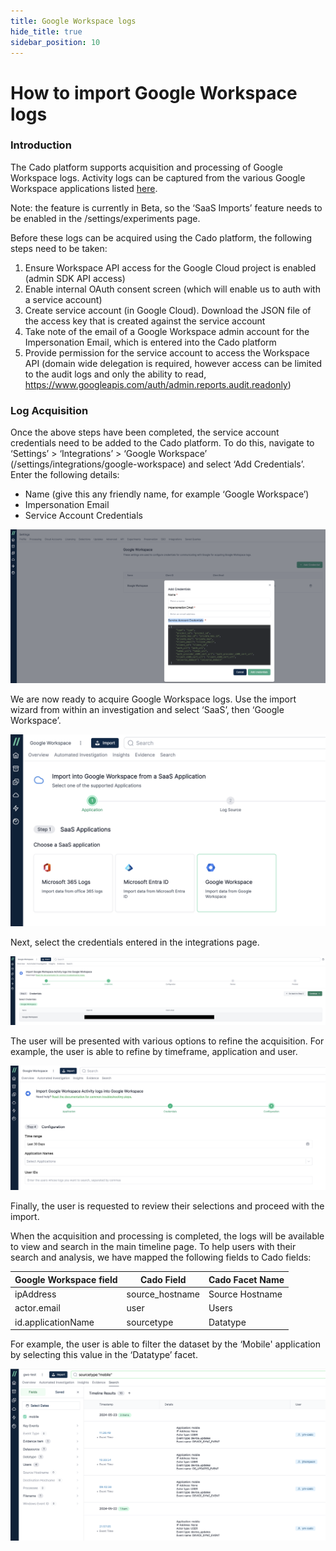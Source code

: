 ```yaml
---
title: Google Workspace logs
hide_title: true
sidebar_position: 10
---
```


# How to import Google Workspace logs

### Introduction

The Cado platform supports acquisition and processing of Google Workspace logs. Activity logs can be captured from the various Google Workspace applications listed [here](https://developers.google.com/admin-sdk/reports/reference/rest/v1/activities).

Note: the feature is currently in Beta, so the ‘SaaS Imports’ feature needs to be enabled in the /settings/experiments page.

Before these logs can be acquired using the Cado platform, the following steps need to be taken:

1. Ensure Workspace API access for the Google Cloud project is enabled (admin SDK API access)
2. Enable internal OAuth consent screen (which will enable us to auth with a service account)
3. Create service account (in Google Cloud). Download the JSON file of the access key that is created against the service account
4. Take note of the email of a Google Workspace admin account for the Impersonation Email, which is entered into the Cado platform
5. Provide permission for the service account to access the Workspace API (domain wide delegation is required, however access can be limited to the audit logs and only the ability to read, https://www.googleapis.com/auth/admin.reports.audit.readonly)

### Log Acquisition

Once the above steps have been completed, the service account credentials need to be added to the Cado platform. To do this, navigate to ‘Settings’ > ‘Integrations’ > ‘Google Workspace’ (/settings/integrations/google-workspace) and select ‘Add Credentials’. Enter the following details:

* Name (give this any friendly name, for example ‘Google Workspace’)
* Impersonation Email 
* Service Account Credentials

![Google Workspace - Add Creds](/img/gws-add-creds.png)

We are now ready to acquire Google Workspace logs. Use the import wizard from within an investigation and select ‘SaaS’, then ‘Google Workspace’.

![Google Workspace - Import](/img/gws-import.png)

Next, select the credentials entered in the integrations page.

![Google Workspace - Select credentials](/img/gws-import-select-creds.png)

The user will be presented with various options to refine the acquisition. For example, the user is able to refine by timeframe, application and user.

![Google Workspace - Import Configuration](/img/gws-import-config.png)

Finally, the user is requested to review their selections and proceed with the import.

When the acquisition and processing is completed, the logs will be available to view and search in the main timeline page. To help users with their search and analysis, we have mapped the following fields to Cado fields:

| Google Workspace field | Cado Field | Cado Facet Name |
| ---------------------- | ---------- | ----- |
| ipAddress | source_hostname | Source Hostname |
| actor.email | user | Users |
| id.applicationName | sourcetype | Datatype |

For example, the user is able to filter the dataset by the ‘Mobile' application by selecting this value in the ‘Datatype’ facet.

![Google Workspace - Timeline Filtering](/img/gws-timeline.png)